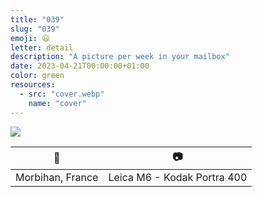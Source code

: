 ```yaml
---
title: "039"
slug: "039"
emoji: 😃
letter: detail
description: "A picture per week in your mailbox"
date: 2023-04-21T00:00:00+01:00
color: green
resources:
  - src: "cover.webp"
    name: "cover"
---
```

![](cover)

📍 | 📷
---|---
Morbihan, France | Leica M6 - Kodak Portra 400
